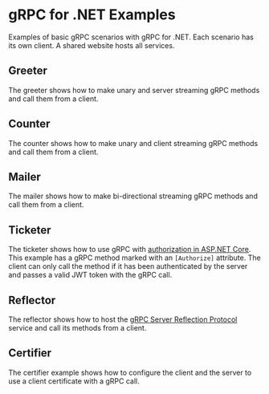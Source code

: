 # gRPC for .NET Examples

Examples of basic gRPC scenarios with gRPC for .NET. Each scenario has its own client. A shared website hosts all services.

## Greeter

The greeter shows how to make unary and server streaming gRPC methods and call them from a client.

## Counter

The counter shows how to make unary and client streaming gRPC methods and call them from a client.

## Mailer

The mailer shows how to make bi-directional streaming gRPC methods and call them from a client.

## Ticketer

The ticketer shows how to use gRPC with [authorization in ASP.NET Core](https://docs.microsoft.com/aspnet/core/security/authorization/introduction). This example has a gRPC method marked with an `[Authorize]` attribute. The client can only call the method if it has been authenticated by the server and passes a valid JWT token with the gRPC call.

## Reflector

The reflector shows how to host the [gRPC Server Reflection Protocol](https://github.com/grpc/grpc/blob/master/doc/server-reflection.md) service and call its methods from a client.

## Certifier

The certifier example shows how to configure the client and the server to use a client certificate with a gRPC call.
